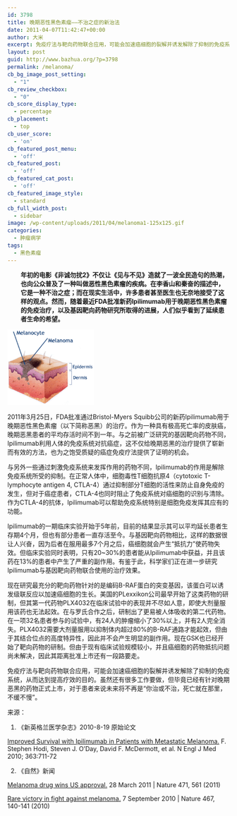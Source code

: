 ```yaml
---
id: 3798
title: 晚期恶性黑色素瘤——不治之症的新治法
date: 2011-04-07T11:42:47+00:00
author: 大米
excerpt: 免疫疗法与靶向药物联合应用，可能会加速癌细胞的裂解并诱发解除了抑制的免疫系统，从而达到提高疗效的目的。虽然还有很多工作要做，但毕竟已经有针对晚期恶黑的药物正式上市，对于患者来说未来将不再是“你治或不治，死亡就在那里，不缓不慢”。
layout: post
guid: http://www.bazhua.org/?p=3798
permalink: /melanoma/
cb_bg_image_post_setting:
  - "1"
cb_review_checkbox:
  - "0"
cb_score_display_type:
  - percentage
cb_placement:
  - top
cb_user_score:
  - 'on'
cb_featured_post_menu:
  - 'off'
cb_featured_post:
  - 'off'
cb_featured_cat_post:
  - 'off'
cb_featured_image_style:
  - standard
cb_full_width_post:
  - sidebar
image: /wp-content/uploads/2011/04/melanoma1-125x125.gif
categories:
  - 肿瘤病学
tags:
  - 黑色素瘤
---
```

<p style="padding-left: 30px">
  <strong>年初的电影《非诚勿扰2》不仅让《见与不见》造就了一波全民造句的热潮，也向公众普及了一种叫做恶性黑色素瘤的疾病。在李香山和秦奋的描述中，它是一种不治之症；而在现实生活中，许多患者甚至医生也无奈地接受了这样的观点。然而，随着最近FDA批准新药Ipilimumab用于晚期恶性黑色素瘤的免疫治疗，以及基因靶向药物研究所取得的进展，人们似乎看到了延续患者生命的希望。</strong>
</p>

<img class="alignright size-full wp-image-3803" src="/wp-content/uploads/2011/04/melanoma1.gif" alt="" width="196" height="171" />

2011年3月25日，FDA批准通过Bristol-Myers Squibb公司的新药Ipilimumab用于晚期恶性黑色素瘤（以下简称恶黑）的治疗。作为一种具有极高死亡率的皮肤癌，晚期恶黑患者的平均存活时间不到一年。与之前被广泛研究的基因靶向药物不同，Ipilimumab利用人体的免疫系统对抗癌症，这不仅给晚期恶黑的治疗提供了崭新而有效的方法，也为之饱受质疑的癌症免疫疗法提供了证明的机会。

与另外一些通过刺激免疫系统来发挥作用的药物不同，Ipilimumab的作用是解除免疫系统所受的抑制。在正常人体中，细胞毒性T细胞抗原4（cytotoxic T-lymphocyte antigen 4, CTLA-4）通过抑制部分T细胞的活性来防止自身免疫的发生，但对于癌症患者，CTLA-4也同时阻止了免疫系统对癌细胞的识别与清除。作为CTLA-4的抗体，Ipilimumab可以帮助免疫系统特别是细胞免疫发挥其应有的功能。

Ipilimumab的一期临床实验开始于5年前，目前的结果显示其可以平均延长患者生存期4个月，但也有部分患者一直存活至今。与基因靶向药物相比，这样的数据很让人兴奋，因为后者在服用最多7个月之后，癌细胞就会产生“抵抗力”使药物失效。但临床实验同时表明，只有20~30%的患者能从Ipilimumab中获益，并且该药在13%的患者中产生了严重的副作用。有鉴于此，科学家们正在进一步研究Ipilimumab与基因靶向药物联合使用的治疗效果。

现在研究最充分的靶向药物针对的是编码B-RAF蛋白的突变基因，该蛋白可以诱发级联反应以加速癌细胞的生长。美国的PLexxikon公司最早开始了这类药物的研制，但其第一代药物PLX4032在临床试验中的表现并不尽如人意，即使大剂量服用该药也无法起效。在与罗氏合作之后，研制出了更易被人体吸收的第二代药物。在一项32名患者参与的试验中，有24人的肿瘤缩小了30%以上，并有2人完全消失。PLX4032需要大剂量服用以抑制体内超过80%的B-RAF通路才能起效，但由于其结合位点的高度特异性，因此并不会产生明显的副作用。现在GSK也已经开始了靶向药物的研制。但由于现有临床试验规模较小，并且癌细胞的药物抵抗问题尚未解决，因此其距离批准上市还有一段路要走。

免疫疗法与靶向药物联合应用，可能会加速癌细胞的裂解并诱发解除了抑制的免疫系统，从而达到提高疗效的目的。虽然还有很多工作要做，但毕竟已经有针对晚期恶黑的药物正式上市，对于患者来说未来将不再是“你治或不治，死亡就在那里，不缓不慢”。

来源：

1. 《新英格兰医学杂志》2010-8-19 原始论文
  
[Improved Survival with Ipilimumab in Patients with Metastatic Melanoma.](http://www.nejm.org/doi/full/10.1056/NEJMoa1003466#t=abstract) F. Stephen Hodi, Steven J. O&#8217;Day, David F. McDermott, et al. N Engl J Med 2010; 363:711-72

2. 《自然》新闻
  
[Melanoma drug wins US approval.](http://www.nature.com/news/2011/110328/full/471561a.html) 28 March 2011 | Nature 471, 561 (2011)
  
[Rare victory in fight against melanoma.](http://www.nature.com/news/2010/100907/full/467140b.html) 7 September 2010 | Nature 467, 140-141 (2010)
